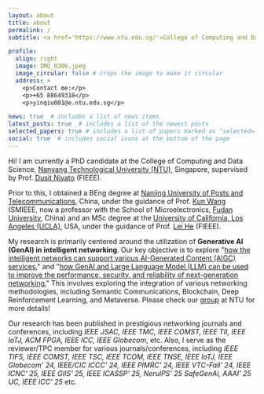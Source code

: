 ```yaml
---
layout: about
title: about
permalink: /
subtitle: <a href='https://www.ntu.edu.sg/'>College of Computing and Data Science, Nanyang Technological University, Singapore</a>.

profile:
  align: right
  image: IMG_0306.jpeg
  image_circular: false # crops the image to make it circular
  address: >
    <p>Contact me:</p>
    <p>+65 88649318</p>
    <p>yinqiu001@e.ntu.edu.sg</p>

news: true  # includes a list of news items
latest_posts: true  # includes a list of the newest posts
selected_papers: true # includes a list of papers marked as "selected={true}"
social: true  # includes social icons at the bottom of the page
---
```


Hi! I am currently a PhD candidate at the College of Computing and Data Science, [Nanyang Technological University (NTU)](https://www.ntu.edu.sg/), Singapore, supervised by Prof. [Dusit Niyato](https://personal.ntu.edu.sg/dniyato/) (FIEEE).

Prior to this, I obtained a BEng degree at [Nanjing University of Posts and Telecommunications](https://www.njupt.edu.cn/), China, under the guidance of Prof. [Kun Wang](http://eda.ee.ucla.edu/people/kun-wang/index.html) (SMIEEE, now a professor with the School of Microelectronics, [Fudan University](https://www.fudan.edu.cn/en/), China) and an MSc degree at the [University of California, Los Angeles (UCLA)](https://www.ucla.edu/), USA, under the guidance of Prof. [Lei He](http://eda.ee.ucla.edu/) (FIEEE).

My research is primarily centered around the utilization of **Generative AI (GenAI) in intelligent networking**. Our key objective is to explore "[how the intelligent networks can support various AI-Generated Content (AIGC) services]()," and "[how GenAI and Large Language Model (LLM) can be used to improve the performance, security, and reliability of next-generation networking.]()" This involves exploring the integration of various networking methodologies, including Semantic Communications, Blockchain, Deep Reinforcement Learning, and Metaverse. Please check our [group](https://jyc5559.github.io/GAINET.github.io/) at NTU for more details!

Our research has been published in prestigious networking journals and conferences, including *IEEE JSAC, IEEE TMC, IEEE COMST, IEEE TII, IEEE IoTJ, ACM FPGA, IEEE ICC, IEEE Globecom*, etc. Also, I serve as the reviewer/TPC member for various journals/conferences, including *IEEE TIFS, IEEE COMST, IEEE TSC, IEEE TCOM, IEEE TNSE, IEEE IoTJ, IEEE Globecom' 24, IEEE/CIC ICCC' 24, IEEE PIMRC' 24, IEEE VTC-Fall' 24, IEEE ICNC' 25, IEEE GIIS' 25, IEEE ICASSP' 25, NeruIPS' 25 SafeGenAi, AAAI' 25 UC, IEEE ICC' 25* etc.

